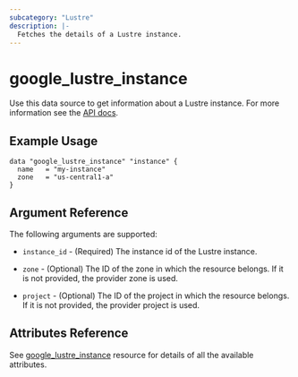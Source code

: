 ```yaml
---
subcategory: "Lustre"
description: |-
  Fetches the details of a Lustre instance.
---
```


# google_lustre_instance

Use this data source to get information about a Lustre instance. For more information see the [API docs](https://cloud.google.com/filestore/docs/lustre/reference/rest/v1/projects.locations.instances).

## Example Usage

```hcl
data "google_lustre_instance" "instance" {
  name   = "my-instance"
  zone   = "us-central1-a"
}
```

## Argument Reference

The following arguments are supported:

* `instance_id` - (Required) The instance id of the Lustre instance.

* `zone` - (Optional) The ID of the zone in which the resource belongs. If it is not provided, the provider zone is used.

* `project` - (Optional) The ID of the project in which the resource belongs. If it is not provided, the provider project is used.

## Attributes Reference

See [google_lustre_instance](https://registry.terraform.io/providers/hashicorp/google/latest/docs/resources/lustre_instance) resource for details of all the available attributes.
